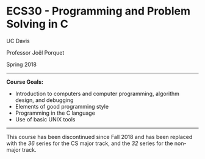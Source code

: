 # ECS30 - Programming and Problem Solving in C

UC Davis

Professor Joël Porquet

Spring 2018

---

**Course Goals:** 

* Introduction to computers and computer programming, algorithm design, and debugging
* Elements of good programming style
* Programming in the C language
* Use of basic UNIX tools

---

This course has been discontinued since Fall 2018 and has been replaced with the _36_ series for the CS major
track, and the _32_ series for the non-major track.
